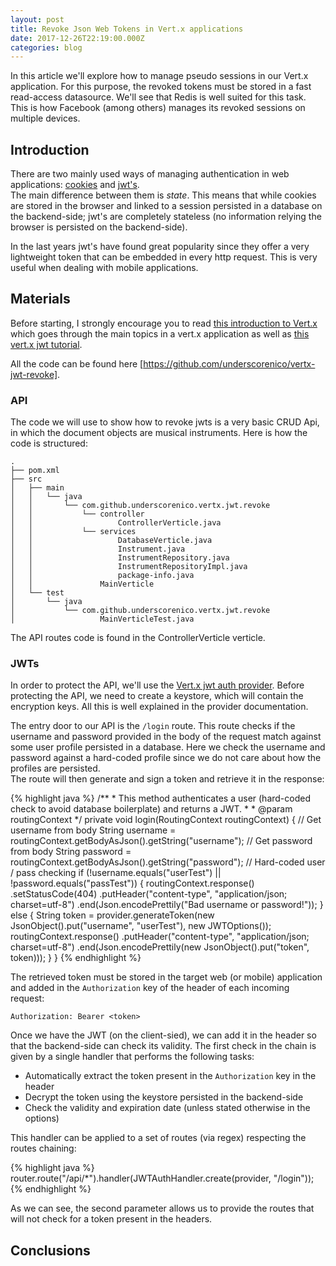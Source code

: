 ```yaml
---
layout: post
title: Revoke Json Web Tokens in Vert.x applications
date: 2017-12-26T22:19:00.000Z
categories: blog
---
```


In this article we'll explore how to manage pseudo sessions in our Vert.x application. For this purpose, the revoked tokens must be stored in a fast read-access datasource. We'll see that Redis is well suited for this task.
<br>This is how Facebook (among others) manages its revoked sessions on multiple devices. 

## Introduction

There are two mainly used ways of managing authentication in web applications: [cookies][cookies-url] and [jwt's][jwt-url].
<br>The main difference between them is *state*. This means that while cookies are stored in the browser and linked to a 
session persisted in a database on the backend-side; jwt's are completely stateless (no information relying the browser 
is persisted on the backend-side).

In the last years jwt's have found great popularity since they offer a very lightweight token that can be embedded in 
every http request. This is very useful when dealing with mobile applications.

## Materials

Before starting, I strongly encourage you to read [this introduction to Vert.x][introvertx-url] which goes through the main
topics in a vert.x application as well as [this vert.x jwt tutorial][vertxjwt-url].

All the code can be found here [https://github.com/underscorenico/vertx-jwt-revoke].

### API

The code we will use to show how to revoke jwts is a very basic CRUD Api, in which the document objects are musical instruments.
Here is how the code is structured:

    .
    ├── pom.xml
    ├── src
    │   ├── main
    │   │   └── java
    │   │       └── com.github.underscorenico.vertx.jwt.revoke
    │   │           └── controller
    │   │                   ControllerVerticle.java
    │   │           └── services
    │   │                   DatabaseVerticle.java
    │   │                   Instrument.java
    │   │                   InstrumentRepository.java
    │   │                   InstrumentRepositoryImpl.java
    │   │                   package-info.java
    │   │               MainVerticle
    │   └── test
    │       └── java
    │           └── com.github.underscorenico.vertx.jwt.revoke
    │                   MainVerticleTest.java
    
The API routes code is found in the ControllerVerticle verticle.

### JWTs

In order to protect the API, we'll use the [Vert.x jwt auth provider][vertxjwt-url]. Before protecting the API, we need
to create a keystore, which will contain the encryption keys. All this is well explained in the provider documentation.

The entry door to our API is the ```/login``` route. This route checks if the username and password provided in the body
of the request match against some user profile persisted in a database. Here we check the username and password against 
a hard-coded profile since we do not care about how the profiles are persisted.
<br> The route will then generate and sign a token and retrieve it in the response:

{% highlight java %} 
   /**
    * This method authenticates a user (hard-coded check to avoid database boilerplate) and returns a JWT.
    *
    * @param routingContext
    */
   private void login(RoutingContext routingContext) {
     // Get username from body
     String username = routingContext.getBodyAsJson().getString("username");
     // Get password from body
     String password = routingContext.getBodyAsJson().getString("password");
     // Hard-coded user / pass checking
     if (!username.equals("userTest") || !password.equals("passTest")) {
       routingContext.response()
         .setStatusCode(404)
         .putHeader("content-type", "application/json; charset=utf-8")
         .end(Json.encodePrettily("Bad username or password!"));
     } else {
       String token = provider.generateToken(new JsonObject().put("username", "userTest"), new JWTOptions());
       routingContext.response()
         .putHeader("content-type", "application/json; charset=utf-8")
         .end(Json.encodePrettily(new JsonObject().put("token", token)));
     }
   }
{% endhighlight %}

The retrieved token must be stored in the target web (or mobile) application and added in the ```Authorization``` 
key of the header of each incoming request:    

    Authorization: Bearer <token>

Once we have the JWT (on the client-sied), we can add it in the header so that the backend-side can check its validity.
The first check in the chain is given by a single handler that performs the following tasks:
* Automatically extract the token present in the ```Authorization``` key in the header
* Decrypt the token using the keystore persisted in the backend-side
* Check the validity and expiration date (unless stated otherwise in the options)

This handler can be applied to a set of routes (via regex) respecting the routes chaining:

{% highlight java %}
    router.route("/api/*").handler(JWTAuthHandler.create(provider, "/login"));
{% endhighlight %}

As we can see, the second parameter allows us to provide the routes that will not check for a token present in the headers.

## Conclusions
[cookies-url]: https://en.wikipedia.org/wiki/HTTP_cookie
[jwt-url]: https://jwt.io/
[introvertx-url]: http://vertx.io/blog/posts/introduction-to-vertx.html
[vertxjwt-url]: http://vertx.io/docs/vertx-auth-jwt/java/